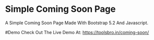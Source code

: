# Simple Coming Soon Page
A Simple Coming Soon Page Made With Bootstrap 5.2 And Javascript.

#Demo
Check Out The Live Demo At: https://toolsbro.in/coming-soon/
